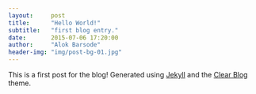 ```yaml
---
layout:     post
title:      "Hello World!"
subtitle:   "first blog entry."
date:       2015-07-06 17:20:00
author:     "Alok Barsode"
header-img: "img/post-bg-01.jpg"
---
```


<p>This is a first post for the blog! Generated using <a href="http://jekyllrb.com/">Jekyll</a> and the <a href="https://github.com/IronSummitMedia/startbootstrap-clean-blog-jekyll">Clear Blog</a> theme.</p>

